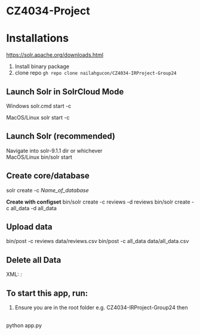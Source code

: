 # CZ4034-Project

# Installations
https://solr.apache.org/downloads.html

1. Install binary package
2. clone repo 
`gh repo clone nailahgucon/CZ4034-IRProject-Group24`

## Launch Solr in SolrCloud Mode
Windows
solr.cmd start -c

MacOS/Linux
solr start -c

## Launch Solr (recommended)

Navigate into solr-9.1.1 dir or whichever
<br>
MacOS/Linux
bin/solr start

## Create core/database
solr create -c *Name_of_database*

**Create with configset**
bin/solr create -c reviews -d reviews
bin/solr create -c all_data -d all_data

## Upload data
bin/post -c reviews data/reviews.csv
bin/post -c all_data data/all_data.csv


## Delete all Data
XML:
<delete><query>*:*</query></delete>

## To start this app, run:
1. Ensure you are in the root folder e.g. CZ4034-IRProject-Group24 then
<br>
python app.py
